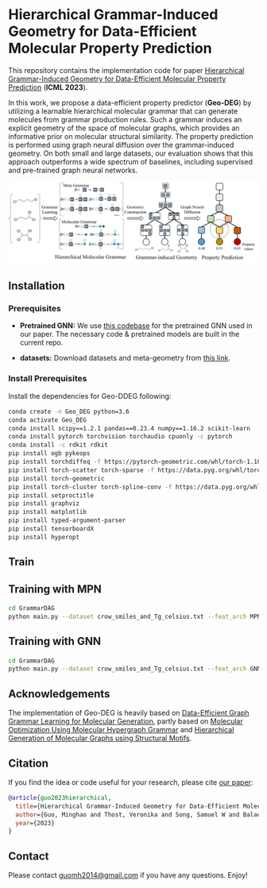 # Hierarchical Grammar-Induced Geometry for Data-Efficient Molecular Property Prediction
This repository contains the implementation code for paper [Hierarchical Grammar-Induced Geometry for Data-Efficient Molecular Property Prediction](https://proceedings.mlr.press/v202/guo23h/guo23h.pdf) (__ICML 2023__).

In this work, we propose a data-efficient property predictor (__Geo-DEG__) by utilizing a learnable hierarchical molecular grammar that can generate molecules from grammar production rules. Such a grammar induces an explicit geometry of the space of molecular graphs, which provides an informative prior on molecular structural similarity. The property prediction is performed using graph neural diffusion over the grammar-induced geometry. On both small and large datasets, our evaluation shows that this approach outperforms a wide spectrum of baselines, including supervised and pre-trained graph neural networks. 

![overview](assets/pipeline.png)

## Installation

### Prerequisites
- __Pretrained GNN:__ We use [this codebase](https://github.com/snap-stanford/pretrain-gnns) for the pretrained GNN used in our paper. The necessary code & pretrained models are built in the current repo.

- __datasets:__ Download datasets and meta-geometry from [this link](https://drive.google.com/file/d/1cvLiZSzJnbja0xv4aaLQDNZe9RAhGP1a/view?usp=sharing).


### Install Prerequisites
Install the dependencies for Geo-DDEG following:
```bash
conda create -n Geo_DEG python=3.6
conda activate Geo_DEG
conda install scipy==1.2.1 pandas==0.23.4 numpy==1.16.2 scikit-learn
conda install pytorch torchvision torchaudio cpuonly -c pytorch
conda install -c rdkit rdkit
pip install ogb pykeops
pip install torchdiffeq -f https://pytorch-geometric.com/whl/torch-1.10.1+cpu.html
pip install torch-scatter torch-sparse -f https://data.pyg.org/whl/torch-1.10.0+cpu.html
pip install torch-geometric
pip install torch-cluster torch-spline-conv -f https://data.pyg.org/whl/torch-1.10.0+cpu.html
pip install setproctitle
pip install graphviz
pip install matplotlib
pip install typed-argument-parser
pip install tensorboardX
pip install hyperopt
```

## Train

## Training with MPN
```bash
cd GrammarDAG
python main.py --dataset crow_smiles_and_Tg_celsius.txt --feat_arch MPN --motif motif --adam
```

## Training with GNN
```bash
cd GrammarDAG
python main.py --dataset crow_smiles_and_Tg_celsius.txt --feat_arch GNN --motif motif
```


## Acknowledgements
The implementation of Geo-DEG is heavily based on [Data-Efficient Graph Grammar Learning for Molecular Generation](https://github.com/gmh14/data_efficient_grammar), partly based on [Molecular Optimization Using Molecular Hypergraph Grammar](https://github.com/ibm-research-tokyo/graph_grammar) and [Hierarchical Generation of Molecular Graphs using Structural Motifs](https://github.com/wengong-jin/hgraph2graph).


## Citation
If you find the idea or code useful for your research, please cite [our paper](https://proceedings.mlr.press/v202/guo23h/guo23h.pdf):
```bib
@article{guo2023hierarchical,
  title={Hierarchical Grammar-Induced Geometry for Data-Efficient Molecular Property Prediction},
  author={Guo, Minghao and Thost, Veronika and Song, Samuel W and Balachandran, Adithya and Das, Payel and Chen, Jie and Matusik, Wojciech},
  year={2023}
}
```


## Contact
Please contact guomh2014@gmail.com if you have any questions. Enjoy!